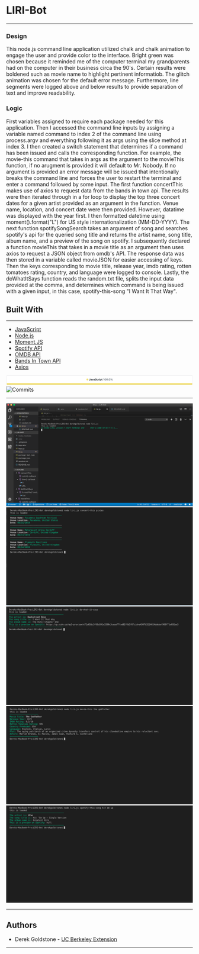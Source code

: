 # LIRI-Bot

___

### Design

This node.js command line application utilized chalk and chalk animation to engage the user and provide color to the interface. Bright green was chosen because it reminded me of the computer terminal my grandparents had on the computer in their business circa the 90's. Certain results were boldened such as movie name to highlight pertinent informatiob. The glitch animation was chosen for the default error message. Furthermore, line segments were logged above and below results to provide separation of text and improve readability.

### Logic

First variables assigned to require each package needed for this application. Then I accessed the command line inputs by assigning a variable named command to index 2 of the command line using process.argv and everything following it as args using the slice method at index 3. I then created a switch statement that determines if a command has been issued and calls the corresponding function. For example, the movie-this command that takes in args as the argument to the movieThis function, if no arugment is provided it will default to Mr. Nobody. If no argument is provided an error message will be issued that intentionally breaks the command line and forces the user to restart the terminal and enter a command followed by some input. The first function concertThis makes use of axios to request data from the bands in town api. The results were then iterated through in a for loop  to display the top three concert dates for a given artist provided as an argument in the function. Venue name, location, and concert date were then provided. However, datatime was displayed with the year first. I then formatted datetime using moment().format("L") for US style internationalization (MM-DD-YYYY). The next function spotifySongSearch takes an argument of song and searches spotify's api for the queried song title and returns the artist name, song title, album name, and a preview of the song on spotify. I subsequently declared a function movieThis that takes in a movie title as an argument then uses axios to request a JSON object from omdb's API. The response data was then stored in a variable called movieJSON for easier accessing of keys. Then the keys corresponding to movie title, release year, imdb rating, rotten tomatoes rating, country, and language were logged to console. Lastly, the doWhatItSays function reads the random.txt file, splits the input data provided at the comma, and determines which command is being issued with a given input, in this case, spotify-this-song "I Want It That Way".


## Built With

___

* [JavaScript](https://developer.mozilla.org/en-US/docs/Web/JavaScript/Reference)
* [Node.js](https://nodejs.org/en/docs/)
* [Moment.JS](https://momentjs.com/docs/)
* [Spotify API](https://developer.spotify.com/documentation/web-api/)
* [OMDB API](http://www.omdbapi.com/)
* [Bands In Town API](https://app.swaggerhub.com/apis-docs/Bandsintown/PublicAPI/3.0.0)
* [Axios](https://github.com/axios/axios)

![Graph](images/graph.png)
![Commits](assets/images/commits.png)
___

![LIRI Bot - error](images/error-screenshot.png)
![LIRI Bot - concert-this](images/concert-this-screenshot.png)
![LIRI Bot - do-what-it-says](images/do-what-it-says-screenshot.png)
![LIRI Bot - movie-this](images/movie-this-screenshot.png)
![LIRI Bot - spotify-this-song](images/spotify-this-song-screenshot.png)


___

## Authors

* Derek Goldstone - [UC Berkeley Extension](https://www.linkedin.com/in/derek-goldstone-482884a3/)

___